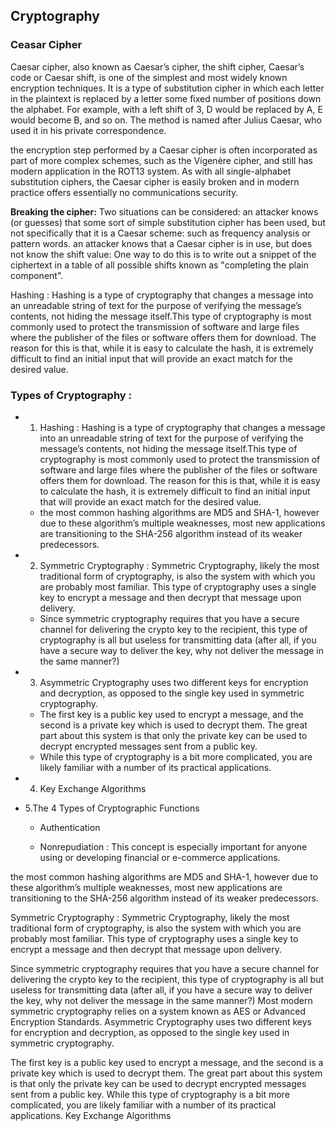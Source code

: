 ## Cryptography
### Ceasar Cipher

Caesar cipher, also known as Caesar’s cipher, the shift cipher, Caesar’s code or Caesar shift, is one of the simplest and most widely known encryption techniques. It is a type of substitution cipher in which each letter in the plaintext is replaced by a letter some fixed number of positions down the alphabet. For example, with a left shift of 3, D would be replaced by A, E would become B, and so on. The method is named after Julius Caesar, who used it in his private correspondence.

the encryption step performed by a Caesar cipher is often incorporated as part of more complex schemes, such as the Vigenère cipher, and still has modern application in the ROT13 system. As with all single-alphabet substitution ciphers, the Caesar cipher is easily broken and in modern practice offers essentially no communications security.

**Breaking the cipher:**
Two situations can be considered:
an attacker knows (or guesses) that some sort of simple substitution cipher has been used, but not specifically that it is a Caesar scheme: such as frequency analysis or pattern words.
an attacker knows that a Caesar cipher is in use, but does not know the shift value: One way to do this is to write out a snippet of the ciphertext in a table of all possible shifts known as "completing the plain component".

Hashing : Hashing is a type of cryptography that changes a message into an unreadable string of text for the purpose of verifying the message’s contents, not hiding the message itself.This type of cryptography is most commonly used to protect the transmission of software and large files where the publisher of the files or software offers them for download. The reason for this is that, while it is easy to calculate the hash, it is extremely difficult to find an initial input that will provide an exact match for the desired value.
### Types of Cryptography :
  * 1. Hashing : Hashing is a type of cryptography that changes a message into an unreadable string of text for the purpose of verifying the message’s
  contents, not hiding the message itself.This type of cryptography is most commonly used to protect the transmission of software and large files where the
  publisher of the files or software offers them for download. The reason for this is that, while it is easy to calculate the hash, it is extremely difficult to 
  find an initial input that will provide an exact match for the desired value.
    * the most common hashing algorithms are MD5 and SHA-1, however due to these algorithm’s multiple weaknesses, most new applications are transitioning to the SHA-256
    algorithm instead of its weaker predecessors.
    
  * 2. Symmetric Cryptography  : Symmetric Cryptography, likely the most traditional form of cryptography, is also the system with which you are probably 
  most familiar. This type of cryptography uses a single key to encrypt a message and then decrypt that message upon delivery.
    * Since symmetric cryptography requires that you have a secure channel for delivering the crypto key to the recipient, this type of cryptography is all but 
    useless for transmitting data (after all, if you have a secure way to deliver the key, why not deliver the message in the same manner?)


  * 3. Asymmetric Cryptography uses two different keys for encryption and decryption, as opposed to the single key used in symmetric cryptography.
    * The first key is a public key used to encrypt a message, and the second is a private key which is used to decrypt them. The great part about this 
system is that only the private key can be used to decrypt encrypted messages sent from a public key.
    * While this type of cryptography is a bit more complicated, you are likely familiar with a number of its practical applications.
  * 4. Key Exchange Algorithms
  * 5.The 4 Types of Cryptographic Functions
    * Authentication 

    * Nonrepudiation : This concept is especially important for anyone using or developing financial or e-commerce applications.

the most common hashing algorithms are MD5 and SHA-1, however due to these algorithm’s multiple weaknesses, most new applications are transitioning to the SHA-256 algorithm instead of its weaker predecessors.

Symmetric Cryptography : Symmetric Cryptography, likely the most traditional form of cryptography, is also the system with which you are probably most familiar. This type of cryptography uses a single key to encrypt a message and then decrypt that message upon delivery.

Since symmetric cryptography requires that you have a secure channel for delivering the crypto key to the recipient, this type of cryptography is all but useless for transmitting data (after all, if you have a secure way to deliver the key, why not deliver the message in the same manner?) Most modern symmetric cryptography relies on a system known as AES or Advanced Encryption Standards.
Asymmetric Cryptography uses two different keys for encryption and decryption, as opposed to the single key used in symmetric cryptography.

The first key is a public key used to encrypt a message, and the second is a private key which is used to decrypt them. The great part about this system is that only the private key can be used to decrypt encrypted messages sent from a public key.
While this type of cryptography is a bit more complicated, you are likely familiar with a number of its practical applications.
Key Exchange Algorithms